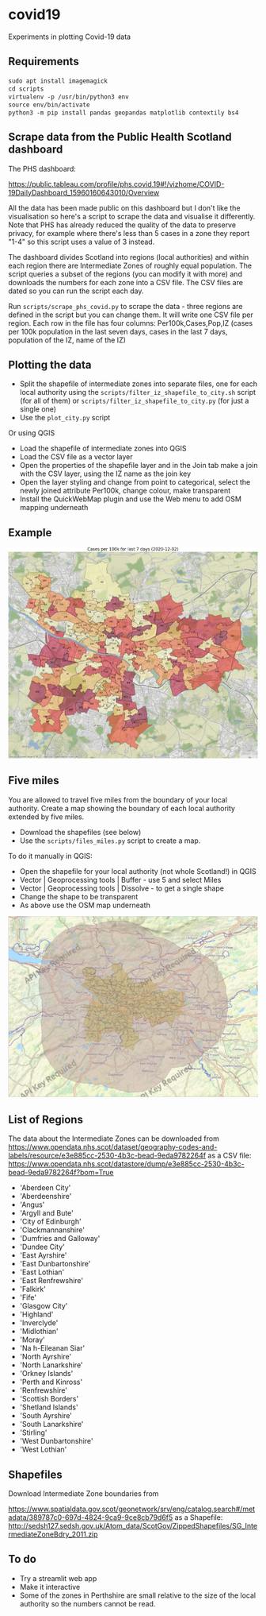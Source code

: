 # covid19

Experiments in plotting Covid-19 data

## Requirements

```
sudo apt install imagemagick
cd scripts
virtualenv -p /usr/bin/python3 env
source env/bin/activate
python3 -m pip install pandas geopandas matplotlib contextily bs4
```

## Scrape data from the Public Health Scotland dashboard

The PHS dashboard:

https://public.tableau.com/profile/phs.covid.19#!/vizhome/COVID-19DailyDashboard_15960160643010/Overview

All the data has been made public on this dashboard but I don't like the visualisation so here's a script to scrape the data and visualise it differently. Note that PHS has already reduced the quality of the data to preserve privacy, for example where there's less than 5 cases in a zone they report "1-4" so this script uses a value of 3 instead.

The dashboard divides Scotland into regions (local authorities) and within each region there are Intermediate Zones of roughly equal population. The script queries a subset of the regions (you can modify it with more) and downloads the numbers for each zone into a CSV file. The CSV files are dated so you can run the script each day.

Run `scripts/scrape_phs_covid.py` to scrape the data - three regions are defined in the script but you can change them. It will write one CSV file per region. Each row in the file has four columns: Per100k,Cases,Pop,IZ (cases per 100k population in the last seven days, cases in the last 7 days, population of the IZ, name of the IZ)

## Plotting the data

* Split the shapefile of intermediate zones into separate files, one for each local authority
 using the `scripts/filter_iz_shapefile_to_city.sh` script (for all of them) or `scripts/filter_iz_shapefile_to_city.py` (for just a single one)
* Use the `plot_city.py` script

Or using QGIS

* Load the shapefile of intermediate zones into QGIS
* Load the CSV file as a vector layer
* Open the properties of the shapefile layer and in the Join tab make a join with the CSV layer, using the IZ name as the join key
* Open the layer styling and change from point to categorical, select the newly joined attribute Per100k, change colour, make transparent
* Install the QuickWebMap plugin and use the Web menu to add OSM mapping underneath

## Example

![Glasgow cases per 100k](images/Glasgow_City.jpg)

## Five miles

You are allowed to travel five miles from the boundary of your local authority.
Create a map showing the boundary of each local authority extended by five miles.

* Download the shapefiles (see below)
* Use the `scripts/files_miles.py` script to create a map.

To do it manually in QGIS:

* Open the shapefile for your local authority (not whole Scotland!) in QGIS
* Vector | Geoprocessing tools | Buffer - use 5 and select Miles
* Vector | Geoprocessing tools | Dissolve - to get a single shape
* Change the shape to be transparent
* As above use the OSM map underneath

![Glasgow Five Miles](images/Five_miles_Glasgow.jpg)

## List of Regions

The data about the Intermediate Zones can be downloaded from
https://www.opendata.nhs.scot/dataset/geography-codes-and-labels/resource/e3e885cc-2530-4b3c-bead-9eda9782264f
as a CSV file:
https://www.opendata.nhs.scot/datastore/dump/e3e885cc-2530-4b3c-bead-9eda9782264f?bom=True

* 'Aberdeen City'
* 'Aberdeenshire'
* 'Angus'
* 'Argyll and Bute'
* 'City of Edinburgh'
* 'Clackmannanshire'
* 'Dumfries and Galloway'
* 'Dundee City'
* 'East Ayrshire'
* 'East Dunbartonshire'
* 'East Lothian'
* 'East Renfrewshire'
* 'Falkirk'
* 'Fife'
* 'Glasgow City'
* 'Highland'
* 'Inverclyde'
* 'Midlothian'
* 'Moray'
* 'Na h-Eileanan Siar'
* 'North Ayrshire'
* 'North Lanarkshire'
* 'Orkney Islands'
* 'Perth and Kinross'
* 'Renfrewshire'
* 'Scottish Borders'
* 'Shetland Islands'
* 'South Ayrshire'
* 'South Lanarkshire'
* 'Stirling'
* 'West Dunbartonshire'
* 'West Lothian'

## Shapefiles

Download Intermediate Zone boundaries from

https://www.spatialdata.gov.scot/geonetwork/srv/eng/catalog.search#/metadata/389787c0-697d-4824-9ca9-9ce8cb79d6f5
as a Shapefile:
http://sedsh127.sedsh.gov.uk/Atom_data/ScotGov/ZippedShapefiles/SG_IntermediateZoneBdry_2011.zip

## To do

* Try a streamlit web app
* Make it interactive
* Some of the zones in Perthshire are small relative to the size of the local authority so the numbers cannot be read.

